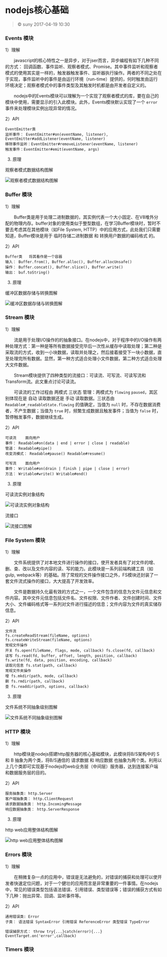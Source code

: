 # nodejs核心基础

> &copy; suny 2017-04-19 10:30


### Events 模块

1）理解

　　javascript的核心特性之一是异步，对于jser而言，异步编程有如下几种不同的方式： 回调函数、事件监听、观察者模式、Promise。其中事件监听和观察者模式的使用其实是一样的，触发器触发事件、监听器执行操作。两者的不同之处在于实现，事件监听中的事件是由运行环境（run-time）提供的，何时触发由运行环境决定；观察者模式中的事件类型及其触发时机都是由开发者自定义的。

　　nodejs中的Events模块可以理解为一个实现了观察者模式的库，要在自己的模块中使用，需要显示的引入此模块。此外，Events模块默认实现了一个 `error` 事件来处理模块实例出现异常的情况。

2）API

    EventEmitter类
    监听事件： EventEmitter#on(eventName, listener), EventEmitter#addListener(eventName, listener)
    移除事件监听：EventEmitter#removeListener(eventName, listener)
    触发事件：EventEmitter#emit(eventName, args)

3) 原理

观察者模式数据结构图解

![观察者模式数据结构图解](./images/pubsub-data-structure.PNG)


### Buffer 模块

1）理解

　　Buffer类是用于处理二进制数据的，其实例代表一个大小固定、在V8堆外分配的物理内存。buffer对象的使用类似于整型数组，在学习Buffer模块时，暂时不要去考虑其在其他模块（如File System, HTTP）中的应用方式，此处我们只需要知道，Buffer模块是用于 临时存储二进制数据 和 转换用户数据的编码格式 的。

2）API

    Buffer类   将其看作是一个容器
    输入： Buffer.from(), Buffer.alloc(), Buffer.allocUnsafe()
    操作： Buffer.concat(), Buffer.slice(), Buffer.write()
    输出： buf.toString()

3) 原理

缓冲区数据存储与转换图解

![缓冲区数据存储与转换图解](./images/buffer-data-transform.PNG)


### Stream 模块

1）理解

　　流是用于处理I/O操作的的抽象接口。在nodejs中，对于程序中的I/O操作有两种处理方式：第一种是等所有数据接受完毕后一次性从缓存中读取处理；第二种是采取流的方式，收到一小块数据，读取并处理之，然后接着接受下一块小数据，直至处理完所有数据。显然，第一种方式适合处理小文件数据，第二种方式适合处理大文件数据。

　　Stream模块提供了四种类型的流接口：可读流、可写流、可读写流和Transform流。此文重点讨论可读流。

　　可读流的工作过程由 两模式 三状态 管理：两模式为 `flowing` `paused`，其区别体现在是 自动 读取数据还是 手动 读取数据。三状态由 `Readable#_readableState.flowing` 的值确定，当值为 `null` 时，不存在数据消费者，不产生数据；当值为 `true` 时，频繁生成数据且触发事件；当值为 `false` 时，暂停触发事件，数据继续生成。

2）API

    可读流    面向用户
    事件： Readable#on(data | end | error | close | readable)
    管道： Readable#pipe()
    改变流模式： Readable#pause() Readable#resume()

    可写流    面向用户
    事件： Writable#on(drain | finish | pipe | close | error)
    方法： Writable#write() Writable#end()


3) 原理

可读流实例对象结构

![可读流实例对象结构](./images/stream-map.PNG)

流接口

![流接口图解](./images/readable-stream-obj.PNG)






### File System 模块

1）理解

　　文件系统提供了对本地文件进行操作的接口，使开发者具有了对文件的增、删、查、改以及文件内容的读、写的能力。此模块是一系列前端构建工具（如gulp, webpack等）的基础。除了常规的文件操作接口之外，FS模块还封装了一套文件流式操作的接口，大大提高了开发效率。

　　文件是数据持久化最有效的方式之一，一个文件包含的信息为文件元信息和文件内容。其中文件元信息包括文件名、文件权限、文件作者、文件创建时间、文件大小、文件编码格式等一系列对文件进行描述的信息；文件内容为文件的真实储存信息。


2）API

    文件流
    fs.createReadStream(fileName, options)
    fs.createWriteStream(fileName, options)
    常规文件操作
    开关 fs.open(fileName, flags, mode, callback) fs.close(fd, callback)
    读写 fs.read(fd, buffer, offset, length, position, callback) fs.write(fd, data, position, encoding, callback)
    读取元信息 fs.stat(path, callback)
    常规文件夹操作
    增 fs.mkdir(path, mode, callback)
    删 fs.rmdir(path, callback)
    查 fs.readdir(path, options, callback)

3) 原理


文件系统不同抽象级别图解

![文件系统不同抽象级别图解](./images/file-system-map.PNG)




### HTTP 模块

1）理解

　　http模块是nodejs搭建http服务器的核心基础模块，此模块将B/S架构中的 S 和 B 抽象为两个类，将B/S通信的 请求数据 和 响应数据 也抽象为两个类。利用以上几个类即可实现基于nodejs的web业务层（中间层）服务器，达到连接客户端和数据服务层的目的。


2）API

    服务抽象类: http.Server
    客户端抽象类： http.ClientRequest
    请求数据抽象类： http.IncomingMessage
    响应数据抽象类： http.ServerResponse


3) 原理


http web应用整体结构图解

![http web应用整体结构图解](./images/web-struct.PNG)



### Errors 模块

1）理解

　　在稍微复杂一点的应用中，错误是无法避免的，对错误的捕获和处理可以使开发者快速定位问题，对于一个健壮的应用而言是非常重要的一件事情。在nodejs中，常见的错误类型包括语法错误、引用错误、类型错误等；错误的捕获方式有如下几种：抛出异常、回调、监听事件等。


2）API

    通用错误类: Error
    子类： 语法错误 SyntaxError 引用错误 ReferenceError 类型错误 TypeError
    
    错误捕获方式： throw try{...}catch(error){...} EventTarget.on('error',callback)




### Timers 模块